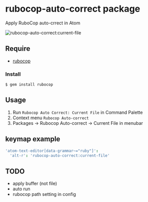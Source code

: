 # rubocop-auto-correct package

Apply RuboCop auto-crrect in Atom

![rubocop-auto-correct:current-file](https://cloud.githubusercontent.com/assets/18009/7368984/a1853f96-ede8-11e4-8516-1997bc061ca5.gif)

## Require

* [rubocop](https://github.com/bbatsov/rubocop)

### Install

    $ gem install rubocop

## Usage

1. Run `Rubocop Auto Correct: Current File` in Command Palette
2. Context menu `Rubocop Auto-correct`
3. Packages -> Rubocop Auto-correct -> Current File in menubar

## keymap example

```coffee
'atom-text-editor[data-grammar~="ruby"]':
  'alt-r': 'rubocop-auto-correct:current-file'
```

## TODO

* apply buffer (not file)
* auto run
* rubocop path setting in config
